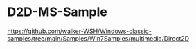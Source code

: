 # D2D-MS-Sample
https://github.com/walker-WSH/Windows-classic-samples/tree/main/Samples/Win7Samples/multimedia/Direct2D

